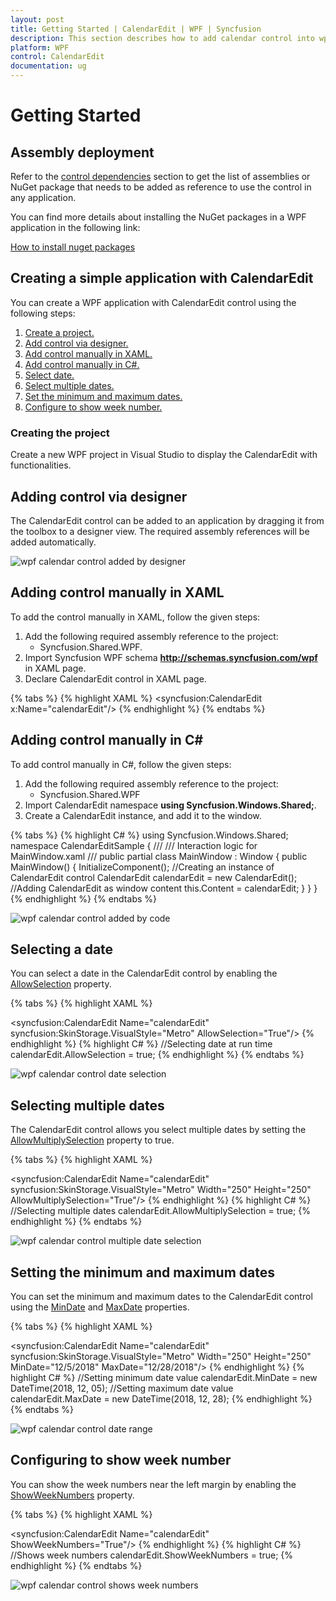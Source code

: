 ```yaml
---
layout: post
title: Getting Started | CalendarEdit | WPF | Syncfusion
description: This section describes how to add calendar control into wpf application and its basic features.
platform: WPF
control: CalendarEdit
documentation: ug
---
```


# Getting Started

## Assembly deployment

Refer to the [control dependencies](https://help.syncfusion.com/wpf/control-dependencies#calendaredit) section to get the list of assemblies or NuGet package that needs to be added as reference to use the control in any application.

You can find more details about installing the NuGet packages in a WPF application in the following link: 

[How to install nuget packages](https://help.syncfusion.com/wpf/nuget-packages)

## Creating a simple application with CalendarEdit

You can create a WPF application with CalendarEdit control using the following steps:

1.	[Create a project.](#creating-the-project)
2.	[Add control via designer.](#adding-control-via-designer)
3.	[Add control manually in XAML.](#adding-control-manually-in-xaml)
4.	[Add control manually in C#.](adding-control-manually-in-c)
5.	[Select date.](#selecting-a-date)
6.	[Select multiple dates.](#selecting-multiple-dates)
7.	[Set the minimum and maximum dates.](#setting-the-minimum-and-maximum-dates)
8.	[Configure to show week number.](#configuring-to-show-week-number)

### Creating the project

Create a new WPF project in Visual Studio to display the CalendarEdit with functionalities.

## Adding control via designer

The CalendarEdit control can be added to an application by dragging it from the toolbox to a designer view. The required assembly references will be added automatically.

![wpf calendar control added by designer](Getting-Started_images/wpf-calendar-control-added-by-designer.png)
 
## Adding control manually in XAML

To add the control manually in XAML, follow the given steps:

1.	Add the following required assembly reference to the project: 
    * Syncfusion.Shared.WPF.
2.	Import Syncfusion WPF schema **http://schemas.syncfusion.com/wpf** in XAML page.
3.	Declare CalendarEdit control in XAML page.

{% tabs %}
{% highlight XAML %}
<Window xmlns="http://schemas.microsoft.com/winfx/2006/xaml/presentation"
        xmlns:x="http://schemas.microsoft.com/winfx/2006/xaml"
        xmlns:syncfusion="http://schemas.syncfusion.com/wpf" 
        x:Class="CalendarEditSample.MainWindow"
        Title="CalendarEdit Sample" Height="350" Width="525">
    <Grid>
        <!-- CalendarEdit Control -->
        <syncfusion:CalendarEdit x:Name="calendarEdit"/>
    </Grid>
</Window>
{% endhighlight %}
{% endtabs %}

## Adding control manually in C\#

To add control manually in C#, follow the given steps:

1.	Add the following required assembly reference to the project: 
    * Syncfusion.Shared.WPF 
2.	Import CalendarEdit namespace **using Syncfusion.Windows.Shared;**.
3.	Create a CalendarEdit instance, and add it to the window.

{% tabs %}
{% highlight C# %}
using Syncfusion.Windows.Shared;
namespace CalendarEditSample
{
    /// 
    /// Interaction logic for MainWindow.xaml
    /// 
    public partial class MainWindow : Window
    {
        public MainWindow()
        {
            InitializeComponent();
            //Creating an instance of CalendarEdit control
            CalendarEdit calendarEdit = new CalendarEdit();
            //Adding CalendarEdit as window content
            this.Content = calendarEdit;
        }
    }
}
{% endhighlight %}
{% endtabs %}

![wpf calendar control added by code](Getting-Started_images/wpf-calendar-control-added-manually.png)

## Selecting a date

You can select a date in the CalendarEdit control by enabling the [AllowSelection](https://help.syncfusion.com/cr/wpf/Syncfusion.Shared.Wpf~Syncfusion.Windows.Shared.CalendarEdit~AllowSelection.html) property. 

{% tabs %}
{% highlight XAML %}
<!-- Selecting date -->
<syncfusion:CalendarEdit Name="calendarEdit" syncfusion:SkinStorage.VisualStyle="Metro" AllowSelection="True"/>
{% endhighlight %}
{% highlight C# %}
//Selecting date at run time
calendarEdit.AllowSelection = true;
{% endhighlight %}
{% endtabs %}

![wpf calendar control date selection](Getting-Started_images/wpf-calendar-control-date-selection.png)

## Selecting multiple dates

The CalendarEdit control allows you select multiple dates by setting the [AllowMultiplySelection](https://help.syncfusion.com/cr/wpf/Syncfusion.Shared.Wpf~Syncfusion.Windows.Shared.CalendarEdit~AllowMultiplySelection.html) property to true.

{% tabs %}
{% highlight XAML %}
<!-- Selecting multiple dates-->
<syncfusion:CalendarEdit Name="calendarEdit" syncfusion:SkinStorage.VisualStyle="Metro" Width="250" Height="250" AllowMultiplySelection="True"/>
{% endhighlight %}
{% highlight C# %}
//Selecting multiple dates
calendarEdit.AllowMultiplySelection = true;
{% endhighlight %}
{% endtabs %}

![wpf calendar control multiple date selection](Getting-Started_images/wpf-calendar-control-multiple-date-selection.png)

## Setting the minimum and maximum dates

You can set the minimum and maximum dates to the CalendarEdit control using the [MinDate](https://help.syncfusion.com/cr/wpf/Syncfusion.Shared.Wpf~Syncfusion.Windows.Shared.CalendarEdit~MinDate.html) and [MaxDate](https://help.syncfusion.com/cr/wpf/Syncfusion.Shared.Wpf~Syncfusion.Windows.Shared.CalendarEdit~MaxDate.html) properties.

{% tabs %}
{% highlight XAML %}
<!--Setting minimum and maximum dates-->
<syncfusion:CalendarEdit Name="calendarEdit" syncfusion:SkinStorage.VisualStyle="Metro" Width="250" Height="250" MinDate="12/5/2018" MaxDate="12/28/2018"/>
{% endhighlight %}
{% highlight C# %}
//Setting minimum date value
calendarEdit.MinDate = new DateTime(2018, 12, 05);
//Setting maximum date value
calendarEdit.MaxDate = new DateTime(2018, 12, 28);
{% endhighlight %}
{% endtabs %}

![wpf calendar control date range](Getting-Started_images/wpf-calendar-control-min-max-dates.png)

## Configuring to show week number

You can show the week numbers near the left margin by enabling the [ShowWeekNumbers](https://help.syncfusion.com/cr/wpf/Syncfusion.Shared.Wpf~Syncfusion.Windows.Shared.CalendarEdit~ShowWeekNumbers.html) property.

{% tabs %}
{% highlight XAML %}
<!--Showing Week number-->
<syncfusion:CalendarEdit Name="calendarEdit" ShowWeekNumbers="True"/>
{% endhighlight %}
{% highlight C# %}
//Shows week numbers
calendarEdit.ShowWeekNumbers = true;
{% endhighlight %}
{% endtabs %}

![wpf calendar control shows week numbers](Getting-Started_images/wpf-calendar-control-week-numbers.png)